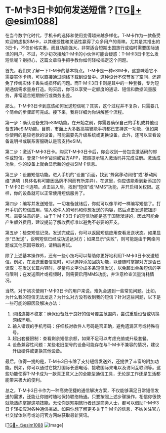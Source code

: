 # T-M卡3日卡如何发送短信？[[TG💪+ @esim1088](https://t.me/s/esim1088)]

在当今数字化时代，手机卡的选择和使用变得越来越多样化。T-M卡作为一款备受欢迎的虚拟SIM卡，以其便捷性和灵活性赢得了众多用户的青睐。尤其是其推出的3日卡，不仅价格实惠，而且功能强大，非常适合短期出国旅行或临时需要国际通讯的用户。不过，不少初次接触T-M卡的小伙伴可能会疑惑：T-M卡3日卡怎么发短信呢？别担心，这篇文章将手把手教你如何轻松搞定这个问题。

首先，我们来了解一下T-M卡的基本特点。T-M卡是一种eSIM卡，这意味着它不需要实体卡槽，可以直接通过网络下载到设备中。这种设计不仅节省了空间，还避免了传统实体卡丢失或损坏的问题。而T-M卡3日卡则是其中的一种套餐，专为短期通信需求量身打造。购买后，你可以享受一定额度的通话、短信和数据流量服务，非常适合短期旅行或商务出差。

那么，T-M卡3日卡到底该如何发送短信呢？其实，这个过程并不复杂，只需要几个简单的步骤即可完成。接下来，我将详细为你讲解整个流程。

第一步：确认设备支持eSIM功能。在开始之前，你需要确保自己的手机或其他设备支持eSIM功能。目前，市面上大多数高端智能手机都已支持这一功能，但如果你使用的是较老款的设备，可能需要先升级系统或更换设备。此外，还可以查看设备说明书或联系客服确认是否支持eSIM。

第二步：激活T-M卡3日卡。购买T-M卡3日卡后，你会收到一份包含激活码的邮件或短信。登录T-M卡官网或官方APP，按照提示输入激活码并完成注册。激活成功后，你的设备上就会显示新的虚拟SIM卡信息。

第三步：设置短信功能。进入手机的“设置”页面，找到“蜂窝移动网络”或“移动网络”选项（具体名称可能因品牌不同而有所差异）。在这里，你应该能看到新添加的T-M卡3日卡选项。点击进入后，找到“短信”或“MMS”功能，并开启相关权限。这样，你的设备就可以正常使用短信服务了。

第四步：编写并发送短信。一切准备就绪后，你就可以像平时一样编写短信了。打开手机的短信应用，输入收件人的号码和你想发送的内容，然后点击发送按钮即可。需要注意的是，由于T-M卡3日卡的短信功能是基于国际漫游的，因此可能会产生额外费用，建议提前了解收费标准以避免不必要的开支。

第五步：检查短信记录。发送完成后，你可以返回短信应用查看发送状态。如果显示“已发送”，说明短信已经成功送达对方；如果显示“失败”，则可能是由于网络问题或其他原因导致的，请稍后再试。

除了上述基本操作外，还有一些小技巧可以帮助你更好地利用T-M卡3日卡发送短信。例如，在发送重要信息时，可以选择添加回执功能，以便随时掌握对方是否已读取；在发送长篇内容时，尽量将文字分成多条短信发送，以免超出单条短信的字符限制；在发送图片或视频时，则需要启用MMS功能，并注意检查流量消耗情况。

当然，对于初次使用T-M卡3日卡的用户来说，难免会遇到一些常见问题。比如，为什么我的短信无法发送？为什么对方没有收到我的短信？针对这些问题，以下是一些可能的原因及解决办法：

1. 网络连接不稳定：确保设备处于良好的信号覆盖范围内，尝试重启设备或切换网络环境。
2. 输入错误的手机号码：仔细核对收件人号码是否正确，避免遗漏区号或特殊符号。
3. 超出套餐限制：查看剩余短信余额，如果不足可以考虑充值或升级套餐。
4. 设备兼容性问题：某些老旧型号的设备可能存在与T-M卡不兼容的情况，建议升级硬件或更换其他设备。

最后，值得一提的是，T-M卡3日卡除了支持短信发送外，还提供了丰富的附加功能。例如，你可以通过它拨打国际长途电话、接收国际来电以及访问互联网等。这些功能使得T-M卡成为一款真正意义上的全能型通信工具，无论是工作还是生活都能带来极大的便利。

总之，T-M卡3日卡作为一种高效便捷的通信解决方案，不仅能够满足日常短信发送的需求，还能让你随时随地保持联络畅通。只要按照上述步骤操作，相信你很快就能熟练掌握这项技能。无论你是短期旅行者还是商务人士，都可以借助T-M卡3日卡轻松应对各种通信挑战。如果你想了解更多关于T-M卡的信息，不妨关注官方社交媒体账号或访问官方网站获取最新资讯。

[[TG💪+ @esim1088](https://t.me/s/esim1088) ![Image](https://i.postimg.cc/4NQfJmqS/Snipaste-2025-05-13-00-14-12.png)]